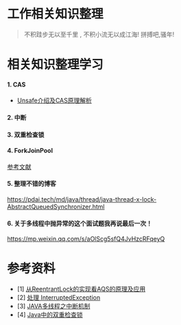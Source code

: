 # 工作相关知识整理

> 不积跬步无以至千里 , 不积小流无以成江海!
> 拼搏吧,骚年!

# 相关知识整理学习

#### 1. CAS

- [Unsafe介绍及CAS原理解析](https://segmentfault.com/a/1190000023381653)

#### 2. 中断

#### 3. 双重检查锁

#### 4. ForkJoinPool

[参考文献](https://zhuanlan.zhihu.com/p/90958193)

#### 5. 整理不错的博客

https://pdai.tech/md/java/thread/java-thread-x-lock-AbstractQueuedSynchronizer.html

#### 6. 关于多线程中抛异常的这个面试题我再说最后一次！
https://mp.weixin.qq.com/s/aOlScg5sfQ4JvHzcRFqeyQ




# 参考资料
- [1] [从ReentrantLock的实现看AQS的原理及应用](https://tech.meituan.com/2019/12/05/aqs-theory-and-apply.html)
- [2] [处理 InterruptedException](https://www.ibm.com/developerworks/cn/java/j-jtp05236.html)
- [3] [JAVA多线程之中断机制](https://blog.csdn.net/pange1991/article/details/85014872)
- [4] [Java中的双重检查锁](https://www.cnblogs.com/xz816111/p/8470048.html)

